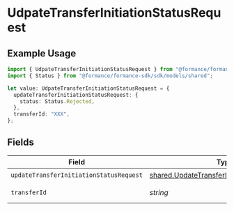 # UdpateTransferInitiationStatusRequest

## Example Usage

```typescript
import { UdpateTransferInitiationStatusRequest } from "@formance/formance-sdk/sdk/models/operations";
import { Status } from "@formance/formance-sdk/sdk/models/shared";

let value: UdpateTransferInitiationStatusRequest = {
  updateTransferInitiationStatusRequest: {
    status: Status.Rejected,
  },
  transferId: "XXX",
};
```

## Fields

| Field                                                                                                               | Type                                                                                                                | Required                                                                                                            | Description                                                                                                         | Example                                                                                                             |
| ------------------------------------------------------------------------------------------------------------------- | ------------------------------------------------------------------------------------------------------------------- | ------------------------------------------------------------------------------------------------------------------- | ------------------------------------------------------------------------------------------------------------------- | ------------------------------------------------------------------------------------------------------------------- |
| `updateTransferInitiationStatusRequest`                                                                             | [shared.UpdateTransferInitiationStatusRequest](../../../sdk/models/shared/updatetransferinitiationstatusrequest.md) | :heavy_check_mark:                                                                                                  | N/A                                                                                                                 |                                                                                                                     |
| `transferId`                                                                                                        | *string*                                                                                                            | :heavy_check_mark:                                                                                                  | The transfer ID.                                                                                                    | XXX                                                                                                                 |